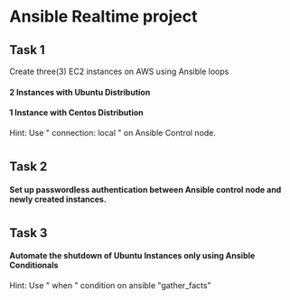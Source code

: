 # Ansible Realtime project

## Task 1
Create three(3) EC2 instances on AWS using Ansible loops

#### 2 Instances with Ubuntu Distribution

#### 1 Instance with Centos Distribution

Hint: Use " connection: local " on Ansible Control node.
#
## Task 2
#### Set up passwordless authentication between Ansible control node and newly created instances.

#
## Task 3
#### Automate the shutdown of Ubuntu Instances only using Ansible Conditionals

Hint: Use " when " condition on ansible "gather_facts"
#
